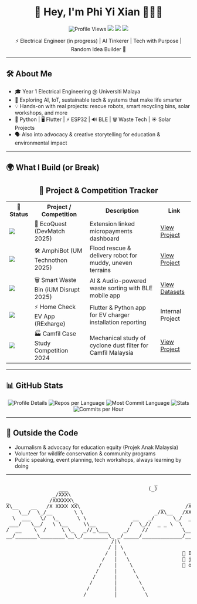<h1 align="center">🌿 Hey, I'm Phi Yi Xian 👩🏻‍💻</h1>

<p align="center">
  <img src="https://komarev.com/ghpvc/?username=phiyixian&label=Profile%20Views&color=0e75b6&style=for-the-badge" alt="Profile Views" />
  <a href="https://github.com/phiyixian"><img src="https://img.shields.io/badge/GitHub-181717?style=for-the-badge&logo=github&logoColor=white"/></a>
  <a href="https://www.linkedin.com/in/phi-yi-xian-0160781b9/"><img src="https://img.shields.io/badge/LinkedIn-0A66C2?style=for-the-badge&logo=linkedin&logoColor=white"/></a>
  <a href="mailto:priverco5614@gmail.com"><img src="https://img.shields.io/badge/Email-D14836?style=for-the-badge&logo=gmail&logoColor=white"/></a>
</p>

<p align="center">
⚡ Electrical Engineer (in progress) | AI Tinkerer | Tech with Purpose | Random Idea Builder 🚀
</p>

---

## 🛠️ About Me

- 🎓 Year 1 Electrical Engineering @ Universiti Malaya  
- 🧠 Exploring AI, IoT, sustainable tech & systems that make life smarter  
- 💡 Hands-on with real projects: rescue robots, smart recycling bins, solar workshops, and more  
- 🐍 Python | 🖥️ Flutter | ⚡ ESP32 | 🔊 BLE | 🗑️ Waste Tech | ☀️ Solar Projects  
- 🗣️ Also into advocacy & creative storytelling for education & environmental impact  

---

## 🌍 What I Build (or Break)  
<h2 align="center">🚀 Project & Competition Tracker</h2>

<table>
  <tr>
    <th>🏅 Status</th>
    <th>Project / Competition</th>
    <th>Description</th>
    <th>Link</th>
  </tr>

  <tr>
    <td><img src="https://img.shields.io/badge/Completed-grey?style=flat-square"/></td>
    <td>🌿 EcoQuest (DevMatch 2025)</td>
    <td>Extension linked micropayments dashboard</td>
    <td><a href="https://github.com/phiyixian/EcoQuest-DevMatch-2025-">View Project</a></td>
  </tr>
  
  <tr>
    <td><img src="https://img.shields.io/badge/2nd%20Runner%20Up-blue?style=flat-square"/></td>
    <td>🛠️ AmphiBot (UM Technothon 2025)</td>
    <td>Flood rescue & delivery robot for muddy, uneven terrains</td>
    <td><a href="https://github.com/phiyixian/amphibot">View Project</a></td>
  </tr>
  
  <tr>
    <td><img src="https://img.shields.io/badge/Special%20Mention-ffcc00?style=flat-square"/></td>
    <td>🗑️ Smart Waste Bin (iUM Disrupt 2025)</td>
    <td>AI & Audio-powered waste sorting with BLE mobile app</td>
    <td><a href="https://github.com/phiyixian/smart_waste_bin_data_samples/tree/main/dataset">View Datasets</a></td>
  </tr>

  <tr>
    <td><img src="https://img.shields.io/badge/Intern%20Project-grey?style=flat-square"/></td>
    <td>⚡ Home Check EV App (RExharge)</td>
    <td>Flutter & Python app for EV charger installation reporting</td>
    <td>Internal Project</td>
  </tr>

  <tr>
    <td><img src="https://img.shields.io/badge/Champion-44cc11?style=flat-square"/></td>
    <td>🏭 Camfil Case Study Competition 2024</td>
    <td>Mechanical study of cyclone dust filter for Camfil Malaysia</td>
    <td><a href="Ask Camfil Malaysia">View Project</a></td>
  </tr>

</table>



---

## 📊 GitHub Stats

<p align="center">
  <img src="https://github-profile-summary-cards.vercel.app/api/cards/profile-details?username=phiyixian&theme=radical" alt="Profile Details"/>
  <img src="https://github-profile-summary-cards.vercel.app/api/cards/repos-per-language?username=phiyixian&theme=radical" alt="Repos per Language"/>
  <img src="https://github-profile-summary-cards.vercel.app/api/cards/most-commit-language?username=phiyixian&theme=radical" alt="Most Commit Language"/>
  <img src="https://github-profile-summary-cards.vercel.app/api/cards/stats?username=phiyixian&theme=radical" alt="Stats"/>
  <img src="https://github-profile-summary-cards.vercel.app/api/cards/productive-time?username=phiyixian&theme=radical&utcOffset=8" alt="Commits per Hour"/>
</p>

---

## 🎯 Outside the Code  

- Journalism & advocacy for education equity (Projek Anak Malaysia)  
- Volunteer for wildlife conservation & community programs  
- Public speaking, event planning, tech workshops, always learning by doing  



---

<p align="center">
  <pre>
                                                _
                 ___                          (_)
               _/XXX\
_             /XXXXXX\_                                    __
X\__    __   /X XXXX XX\                          _       /XX\__      ___
    \__/  \_/__       \ \                       _/X\__   /XX XXX\____/XXX\
  \  ___   \/  \_      \ \               __   _/      \_/  _/  -   __  -  \__/
 ___/   \__/   \ \__     \\__           /  \_//  _ _ \  \     __  /  \____//
/  __    \  /     \ \_   _//_\___     _/    //           \___/  \/     __/
__/_______\________\__\_/________\_ _/_____/_____________/_______\____/_______
                                  /|\                    
                                 / | \                   
                                /  |  \                  🌟 It's a long
                               /   |   \                 🌟 journey ahead...
                              /    |    \                🌟 one line of code at a time.
                             /     |     \
                            /      |      \
                           /       |       \
                          /        |        \
                         /         |         \

  </pre>
</p>

